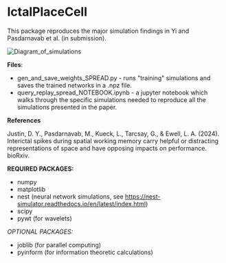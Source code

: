 # IctalPlaceCell
This package reproduces the major simulation findings in Yi and Pasdarnavab et al. (in submission). 

![Diagram_of_simulations](https://github.com/user-attachments/assets/dbe13b78-6c86-4517-9bf5-fc5b8c319c7c)

**Files**:
- gen_and_save_weights_SPREAD.py - runs "training" simulations and saves the trained networks in a .npz file.
- query_replay_spread_NOTEBOOK.ipynb - a jupyter notebook which walks through the specific simulations needed to reproduce all the simulations presented in the paper. 

**References** 

Justin, D. Y., Pasdarnavab, M., Kueck, L., Tarcsay, G., & Ewell, L. A. (2024). Interictal spikes during spatial working memory carry helpful or distracting representations of space and have opposing impacts on performance. bioRxiv.

**REQUIRED PACKAGES:**
- numpy
- matplotlib
- nest (neural network simulations, see https://nest-simulator.readthedocs.io/en/latest/index.html)
- scipy
- pywt (for wavelets)

_OPTIONAL PACKAGES:_
- joblib (for parallel computing)
- pyinform (for information theoretic calculations)
